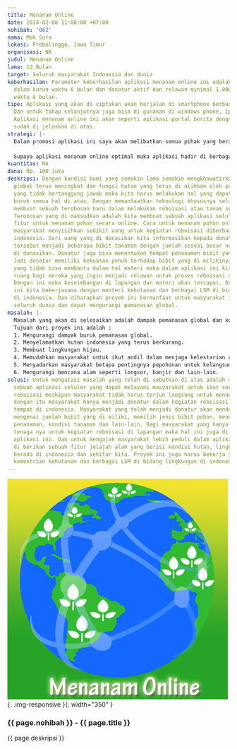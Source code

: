 ```yaml
---
title: Menanam Online
date: 2014-02-08 11:08:00 +07:00
nohibah: '062'
nama: Moh Sofa
lokasi: Probolinggo, Jawa Timur
organisasi: NA
judul: Menanam Online
lama: 12 Bulan
target: Seluruh masyarakat Indonesia dan dunia
keberhasilan: Parameter keberhasilan aplikasi menanam online ini adalah pengguna 10.000
  dalam kurun waktu 6 bulan dan donatur aktif dan relawan minimal 1.000 dalam kurun
  waktu 6 bulan.
tipe: Aplikasi yang akan di ciptakan akan berjalan di smartphone berbasis Android.
  Dan untuk tahap selanjutnya juga bisa di gunakan di windows phone, iphone dan blackberry.
  Aplikasi menanam online ini akan seperti aplikasi portal berita dengan fitur yang
  sudah di jelaskan di atas.
strategi: |-
  Dalam promosi aplikasi ini saya akan melibatkan semua pihak yang berada dalam bidang lingkungan. Terutama pemerintah dan LSM yang bergerak di bidang lingkungan. Promosi di lakukan dengan media sosial seperti facebook, twitter dan portal berita yang berada di indonesia seperti detik.com, kompas.com, vivanews.com dan lain-lain.

  Supaya aplikasi menanam online optimal maka aplikasi hadir di berbagai platform smartphone. Kemudahan dalam verifikasi pembayaran dan kejelasan terhadap kegiatan reboisasi di lapangan.
kuantitas: NA
dana: Rp. 100 Juta
deskripsi: Dengan kondisi bumi yang semakin lama semakin mengkhawatirkan, pemanasan
  global terus meningkat dan fungsi hutan yang terus di alihkan oleh para orang-orang
  yang tidak bertanggung jawab maka kita harus melakukan hal yang dapat mencegah dampak
  buruk semua hal di atas. Dengan memanfaatkan teknologi khususnya seluler kita bisa
  membuat sebuah terobosan baru dalam melakukan reboisasi atau tanam sejuta pohon.
  Terobosan yang di maksudkan adalah kita membuat sebuah aplikasi seluler yang memiliki
  fitur untuk menanam pohon secara online. Cara untuk menanam pohon online ini adalah
  masyarakat menyisihkan sedikit uang untuk kegiatan reboisasi diberbagai tempat di
  indonesia. Dari uang yang di donasikan kita informasikan kepada donatur bahwa uang
  tersebut menjadi beberapa bibit tanaman dengan jumlah sesuai besar nominal yang
  di donasikan. Donatur juga bisa menentukan tempat penanaman bibit yang telah dimilikinya,.
  Jadi donatur memiliki kekuasan penuh terhadap bibit yang di milikinya. Jika masyarakat
  yang tidak bisa membantu dalam hal materi maka dalam aplikasi ini kita sediakan
  ruang bagi mereka yang ingin menjadi relawan untuk proses reboisasi di lapangan.
  Dengan ini maka keseimbangan di lapangan dan materi akan tercapai. Dalam proyek
  ini kita bekerjasama dengan menteri kehutanan dan berbagai LSM di bidang lingkungan
  di indonesia. Dan diharapkan proyek ini bermanfaat untuk masyarakat indonesia bahkan
  seluruh dunia dan dapat mengurangi pemanasan global.
masalah: |-
  Masalah yang akan di selesaikan adalah dampak pemanasan global dan kondisi hutan dan lingkungan yang selama ini kurang di perhatikan oleh masyarakat.
  Tujuan dari proyek ini adalah :
  1. Mengurangi dampak buruk pemanasan global.
  2. Menyelamatkan hutan indonesia yang terus berkurang.
  3. Membuat lingkungan hijau.
  4. Memudahkan masyarakat untuk ikut andil dalam menjaga kelestarian alam.
  5. Menyadarkan masyarakat betapa pentingnya pepohonan untuk kelangsungan hidup manusia.
  6. Mengurangi bencana alam seperti longsor, banjir dan lain-lain.
solusi: Untuk mengatasi masalah yang telah di sebutkan di atas adalah menciptakan
  sebuah aplikasi seluler yang dapat melayani masyarakat untuk ikut serta dalam kegiatan
  reboisasi meskipun masyarakat tidak harus terjun langsung untuk menanam pohon. Maka
  dengan itu masyarakat hanya menjadi donatur dalam kegiatan reboisasi di berbagai
  tempat di indonesia. Masyarakat yang telah menjadi donatur akan mendapatkan informasi
  mengenai jumlah bibit yang di miliki, memilih jenis bibit pohon, menentukan tempat
  penanaman, kondisi tanaman dan lain-lain. Bagi masyarakat yang hanya bisa menyumbangkan
  tenaga nya untuk kegiatan reboisasi di lapangan maka hal ini juga di handle dalam
  aplikasi ini. Dan untuk mengajak masyarakat lebih peduli dalam aplikasi tersebut
  di berikan sebuah fitur jelajah alam yang berisi kondisi hutan, lingkungan yang
  berada di indonesia dan sekitar kita. Proyek ini juga harus bekerja sama dengan
  kementrian kehutanan dan berbagai LSM di bidang lingkungan di indonesia.
---
```


![062](/static/img/hibahcms/062.png){: .img-responsive }{: width="350" }

### {{ page.nohibah }} - {{ page.title }}

{{ page.deskripsi }}

